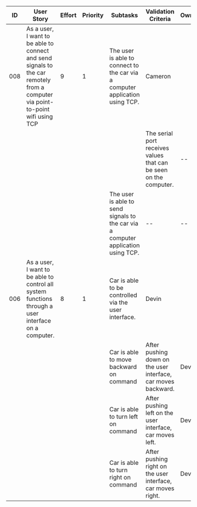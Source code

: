 | ID | User Story | Effort | Priority | Subtasks | Validation Criteria | Owner |
|----|------------|--------|----------|----------|---------------------|-------|
| 008 | As a user, I want to be able to connect and send signals to the car remotely from a computer via point-to-point wifi using TCP| 9 | 1 | The user is able to connect to the car via a computer application using TCP.  | Cameron |
| | | | | | The serial port receives values that can be seen on the computer. | -- |
| | | | |The user is able to send signals to the car via a computer application using TCP. | -- | -- |
| 006 | As a user, I want to be able to control all system functions through a user interface on a computer. | 8 | 1 | Car is able to be controlled via the user interface. | Devin |
||||| Car is able to move backward on command | After pushing down on the user interface, car moves backward. | Devin |
||||| Car is able to turn left on command | After pushing left on the user interface, car moves left. | Devin |
||||| Car is able to turn right on command | After pushing right on the user interface, car moves right. | Devin |
